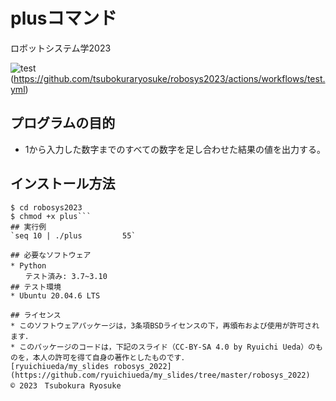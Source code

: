 # plusコマンド
ロボットシステム学2023

![test](https://github.com/tsubokuraryosuke/robosys2023/actions/workflows/test.yml/badge.svg)(https://github.com/tsubokuraryosuke/robosys2023/actions/workflows/test.yml)

## プログラムの目的　　
* 1から入力した数字までのすべての数字を足し合わせた結果の値を出力する。  

## インストール方法  
```$ git clone git@git.com:tsubokuraryosuke/robosys2023.git   
$ cd robosys2023    
$ chmod +x plus```  
## 実行例  
`seq 10 | ./plus         55`

## 必要なソフトウェア
* Python　　  
　　テスト済み: 3.7~3.10
## テスト環境
* Ubuntu 20.04.6 LTS

## ライセンス
* このソフトウェアパッケージは，3条項BSDライセンスの下，再頒布および使用が許可されます．
* このパッケージのコードは，下記のスライド（CC-BY-SA 4.0 by Ryuichi Ueda）のものを，本人の許可を得て自身の著作としたものです．  
[ryuichiueda/my_slides robosys_2022](https://github.com/ryuichiueda/my_slides/tree/master/robosys_2022)  
© 2023　Tsubokura Ryosuke
